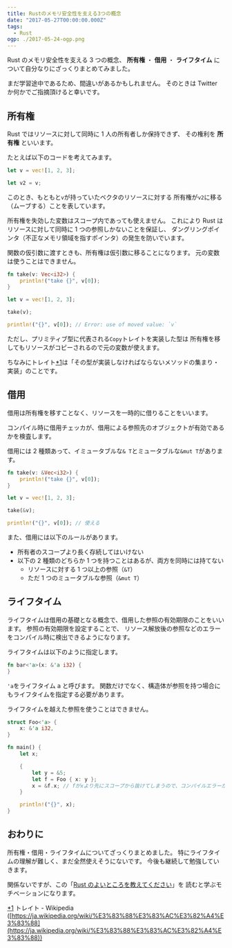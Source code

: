 ```yaml
---
title: Rustのメモリ安全性を支える3つの概念
date: "2017-05-27T00:00:00.000Z"
tags:
  - Rust
ogp: ./2017-05-24-ogp.png
---
```


Rust のメモリ安全性を支える 3 つの概念、
**所有権** ・ **借用** ・ **ライフタイム**
について自分なりにざっくりまとめてみました。

まだ学習途中であるため、間違いがあるかもしれません。
そのときは Twitter か何かでご指摘頂けると幸いです。

## **所有権**

Rust ではリソースに対して同時に 1 人の所有者しか保持できず、
その権利を **所有権** といいます。

たとえば以下のコードを考えてみます。

```rust
let v = vec![1, 2, 3];

let v2 = v;
```

このとき、もともと`v`が持っていたベクタのリソースに対する
所有権が`v2`に移る（ムーブする）ことを表しています。

所有権を失効した変数はスコープ内であっても使えません。
これにより Rust はリソースに対して同時に 1 つの参照しかないことを保証し、
ダングリングポインタ（不正なメモリ領域を指すポインタ）の発生を防いでいます。

関数の仮引数に渡すときも、所有権は仮引数に移ることになります。
元の変数は使うことはできません。

```rust
fn take(v: Vec<i32>) {
    println!("take {}", v[0]);
}

let v = vec![1, 2, 3];

take(v);

println!("{}", v[0]); // Error: use of moved value: `v`
```

ただし、プリミティブ型に代表される`Copy`トレイトを実装した型は
所有権を移してもリソースがコピーされるので元の変数が使えます。

ちなみにトレイト<a name="fn1">[\*1](#f1)</a>は「その型が実装しなければならないメソッドの集まり・実装」のことです。

## **借用**

借用は所有権を移すことなく、リソースを一時的に借りることをいいます。

コンパイル時に借用チェッカが、借用による参照先のオブジェクトが有効であるかを検査します。

借用には 2 種類あって、イミュータブルな`& T`とミュータブルな`&mut T`があります。

```rust
fn take(v: &Vec<i32>) {
    println!("take {}", v[0]);
}

let v = vec![1, 2, 3];

take(&v);

println!("{}", v[0]); // 使える
```

また、借用には以下のルールがあります。

- 所有者のスコープより長く存続してはいけない
- 以下の 2 種類のどちらか 1 つを持つことはあるが、両方を同時には持てない
  - リソースに対する 1 つ以上の参照（`&T`）
  - ただ 1 つのミュータブルな参照（`&mut T`）

## **ライフタイム**

ライフタイムは借用の基礎となる概念で、借用した参照の有効期限のことをいいます。
参照の有効期限を設定することで、
リソース解放後の参照などのエラーをコンパイル時に検出できるようになります。

ライフタイムは以下のように指定します。

```rust
fn bar<'a>(x: &'a i32) {
}
```

`'a`をライフタイム a と呼びます。
関数だけでなく、構造体が参照を持つ場合にもライフタイムを指定する必要があります。

ライフタイムを越えた参照を使うことはできません。

```rust
struct Foo<'a> {
    x: &'a i32,
}

fn main() {
    let x;

    {
        let y = &5;
        let f = Foo { x: y };
        x = &f.x; // fがxより先にスコープから抜けてしまうので、コンパイルエラーが起きる
    }

    println!("{}", x);
}
```

## **おわりに**

所有権・借用・ライフタイムについてざっくりまとめました。
特にライフタイムの理解が難しく、まだ全然使えそうにないです。
今後も継続して勉強していきます。

関係ないですが、この「[Rust のよいところを教えてください](https://hayato.io/2017/faq/#rust)」を
読むと学ぶモチベーションになります。

<a name="f1">[\*1](#fn1)</a> トレイト - Wikipedia ([https://ja.wikipedia.org/wiki/%E3%83%88%E3%83%AC%E3%82%A4%E3%83%88](https://ja.wikipedia.org/wiki/%E3%83%88%E3%83%AC%E3%82%A4%E3%83%88))
